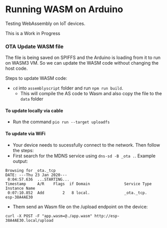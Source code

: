 # Running WASM on Arduino 

Testing WebAssembly on IoT devices. 

This is a Work in Progress 

### OTA Update WASM file

The file is being saved on SPIFFS and the Arduino is loading from it to run on WASM3 VM. So we can update the WASM code without changing the host code.

Steps to update WASM code:

* `cd` into `assemblyscript` folder and run `npm run build`.
  * This will compile the AS code to Wasm and also copy the file to the `data` folder

#### To update locally via cable
* Run the command `pio run --target uploadfs`

#### To update via WiFi
* Your device needs to sucessfully connect to the network. Then follow the steps:
* First search for the MDNS service using `dns-sd -B _ota .`. Example output:
```
Browsing for _ota._tcp
DATE: ---Thu 23 Jan 2020---
 0:04:57.636  ...STARTING...
Timestamp     A/R    Flags  if Domain               Service Type         Instance Name
 0:07:10.852  Add        2   8 local.               _ota._tcp.           esp-38A4AE30
```
* Them send an Wasm file on the /upload endpoint on the device:
```
curl -X POST -F "app.wasm=@./app.wasm" http://esp-38A4AE30.local/upload
```

